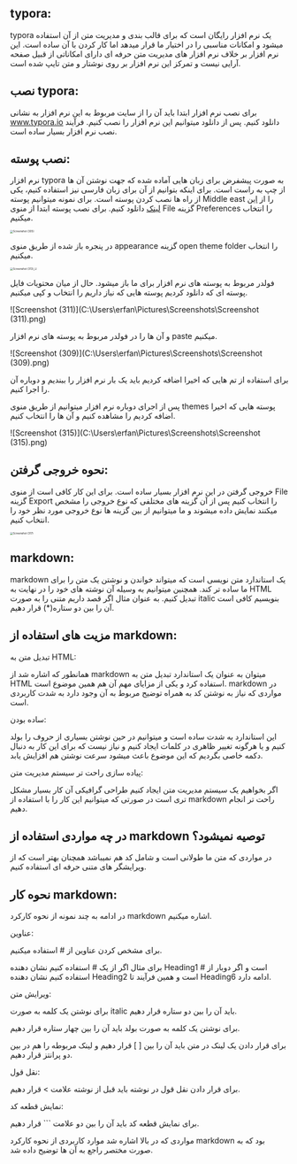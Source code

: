 ## typora:

typora یک نرم افزار رایگان است که برای قالب بندی و مدیریت متن از آن استفاده میشود و امکانات مناسبی را در اختیار ما قرار میدهد اما کار کردن با آن ساده است. این نرم افزار بر خلاف نرم افزار های مدیریت متن حرفه ای دارای امکاناتی از قبیل صفحه آرایی نیست و تمرکز این نرم افزار بر روی نوشتار و متن تایپ شده است.



## نصب typora:

برای نصب نرم افزار ابتدا باید آن را از سایت مربوط به این نرم افزار به نشانی www.typora.io دانلود کنیم. پس از دانلود میتوانیم این نرم افزار را نصب کنیم. فرآیند نصب نرم افزار بسیار ساده است.



## نصب پوسته:

نرم افزار typora به صورت پیشفرض برای زبان هایی آماده شده که جهت نوشتن آن ها از چپ به راست است. برای اینکه بتوانیم از آن برای زبان فارسی نیز استفاده کنیم، یکی از راه ها نصب کردن پوسته است. برای نمونه میتوانیم پوسته Middle east را از [این لینک](https://github.com/sadra/middle-east/releases/download/1.1.0/middle-east-1.1.0.zip) دانلود کنیم. برای نصب پوسته ابتدا از منوی File گزینه Preferences را انتخاب میکنیم.

<img src="C:\Users\erfan\Pictures\Screenshots\Screenshot (305).png" alt="Screenshot (305)" style="zoom:33%;" />

در پنجره باز شده از طریق منوی appearance گزینه open theme folder را انتخاب میکنیم.

<img src="C:\Users\erfan\Pictures\Screenshots\Screenshot (313)_LI.jpg" alt="Screenshot (313)_LI" style="zoom:33%;" />

فولدر مربوط به پوسته های نرم افزار برای ما باز میشود. حال از میان محتویات فایل پوسته ای که دانلود کردیم پوسته هایی که نیاز داریم را انتخاب و کپی میکنیم.

![Screenshot (311)](C:\Users\erfan\Pictures\Screenshots\Screenshot (311).png)

و آن ها را در فولدر مربوط به پوسته های نرم افزار paste میکنیم.

![Screenshot (309)](C:\Users\erfan\Pictures\Screenshots\Screenshot (309).png)

برای استفاده از تم هایی که اخیرا اضافه کردیم باید یک بار نرم افزار را ببندیم و دوباره آن را اجرا کنیم.

پس از اجرای دوباره نرم افزار میتوانیم از طریق منوی themes پوسته هایی که اخیرا اضافه کردیم را مشاهده کنیم و آن ها را انتخاب کنیم.

![Screenshot (315)](C:\Users\erfan\Pictures\Screenshots\Screenshot (315).png)









## نحوه خروجی گرفتن:

خروجی گرفتن در این نرم افزار بسیار ساده است. برای این کار کافی است از منوی File گزینه Export را انتخاب کنیم پس از آن گزینه های مختلفی که نوع خروجی را مشخص میکنند نمایش داده میشوند و ما میتوانیم از بین گزینه ها نوع خروجی مورد نظر خود را انتخاب کنیم.



<img src="C:\Users\erfan\Pictures\Screenshots\Screenshot (317).png" alt="Screenshot (317)" style="zoom:33%;" />





## markdown:

markdown یک استاندارد متن نویسی است که میتواند خواندن و نوشتن یک متن را برای ما ساده تر کند. همچنین میتوانیم به وسیله آن نوشته های خود را در نهایت به HTML تبدیل کنیم. به عنوان مثال اگر قصد داریم متنی را به صورت italic بنویسیم کافی است آن را بین دو ستاره(*) قرار دهیم.





## مزیت های استفاده از markdown:

تبدیل متن به HTML:

همانطور که اشاره شد از markdown میتوان به عنوان یک استاندارد تبدیل متن به HTML استفاده کرد و یکی از مزایای مهم آن هم همین موضوع است. markdown در مواردی که نیاز به نوشتن کد به همراه توضیح مربوط به آن وجود دارد به شدت کاربردی است.



ساده بودن:

این استاندارد به شدت ساده است و میتوانیم در حین نوشتن بسیاری از حروف را بولد کنیم و یا هرگونه تغییر ظاهری در کلمات ایجاد کنیم و نیاز نیست که برای این کار به دنبال دکمه خاصی بگردیم که این موضوع باعث میشود سرعت نوشتن هم افزایش یابد.



پیاده سازی راحت تر سیستم مدیریت متن:

اگر بخواهیم یک سیستم مدیریت متن ایجاد کنیم طراحی گرافیکی آن کار بسیار مشکل تری است در صورتی که میتوانیم این کار را با استفاده از markdown راحت تر انجام دهیم.





## در چه مواردی استفاده از markdown توصیه نمیشود؟

در مواردی که متن ما طولانی است و شامل کد هم نمیباشد همچنان بهتر است که از ویرایشگر های متنی حرفه ای استفاده کنیم.



## نحوه کار markdown:

در ادامه به چند نمونه از نحوه کارکرد markdown اشاره میکنیم.



عناوین:

برای مشخص کردن عناوین از # استفاده میکنیم.

برای مثال اگر از یک # استفاده کنیم نشان دهنده Heading1 است و اگر دوبار از # استفاده کنیم نشان دهنده Heading2 است و همین فرآیند تا Heading6 ادامه دارد.



ویرایش متن:

برای نوشتن یک کلمه به صورت italic باید آن را بین دو ستاره قرار دهیم.

برای نوشتن یک کلمه به صورت بولد باید آن را بین چهار ستاره قرار دهیم.

برای قرار دادن یک لینک در متن باید آن را بین [ ] قرار دهیم و لینک مربوطه را هم در بین دو پرانتز قرار دهیم.



نقل قول: 

برای قرار دادن نقل قول در نوشته باید قبل از نوشته علامت > قرار دهیم.



نمایش قطعه کد:

برای نمایش قطعه کد باید آن را بین دو علامت ``` قرار دهیم.



مواردی که در بالا اشاره شد موارد کاربردی از نحوه کارکرد markdown بود که به صورت مختصر راجع به آن ها توضیح داده شد.









